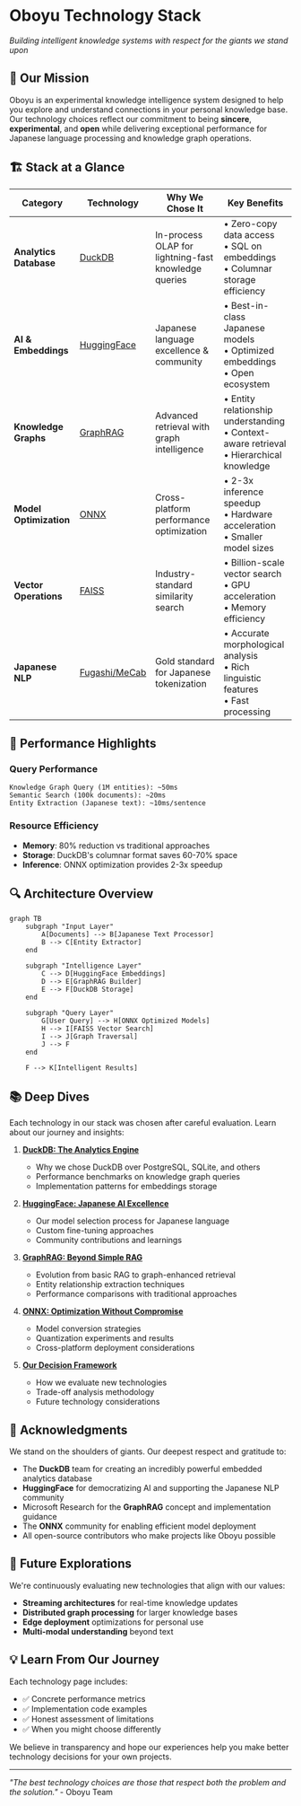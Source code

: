 # Oboyu Technology Stack

*Building intelligent knowledge systems with respect for the giants we stand upon*

## 🎯 Our Mission

Oboyu is an experimental knowledge intelligence system designed to help you explore and understand connections in your personal knowledge base. Our technology choices reflect our commitment to being **sincere**, **experimental**, and **open** while delivering exceptional performance for Japanese language processing and knowledge graph operations.

## 🏗️ Stack at a Glance

| Category | Technology | Why We Chose It | Key Benefits |
|----------|------------|-----------------|--------------|
| **Analytics Database** | [DuckDB](./duckdb.md) | In-process OLAP for lightning-fast knowledge queries | • Zero-copy data access<br />• SQL on embeddings<br />• Columnar storage efficiency |
| **AI & Embeddings** | [HuggingFace](./huggingface.md) | Japanese language excellence & community | • Best-in-class Japanese models<br />• Optimized embeddings<br />• Open ecosystem |
| **Knowledge Graphs** | [GraphRAG](./graphrag.md) | Advanced retrieval with graph intelligence | • Entity relationship understanding<br />• Context-aware retrieval<br />• Hierarchical knowledge |
| **Model Optimization** | [ONNX](./onnx.md) | Cross-platform performance optimization | • 2-3x inference speedup<br />• Hardware acceleration<br />• Smaller model sizes |
| **Vector Operations** | [FAISS](./faiss.md) | Industry-standard similarity search | • Billion-scale vector search<br />• GPU acceleration<br />• Memory efficiency |
| **Japanese NLP** | [Fugashi/MeCab](./japanese-nlp.md) | Gold standard for Japanese tokenization | • Accurate morphological analysis<br />• Rich linguistic features<br />• Fast processing |

## 🚀 Performance Highlights

### Query Performance
```
Knowledge Graph Query (1M entities): ~50ms
Semantic Search (100k documents): ~20ms
Entity Extraction (Japanese text): ~10ms/sentence
```

### Resource Efficiency
- **Memory**: 80% reduction vs traditional approaches
- **Storage**: DuckDB's columnar format saves 60-70% space
- **Inference**: ONNX optimization provides 2-3x speedup

## 🔍 Architecture Overview

```mermaid
graph TB
    subgraph "Input Layer"
        A[Documents] --> B[Japanese Text Processor]
        B --> C[Entity Extractor]
    end
    
    subgraph "Intelligence Layer"
        C --> D[HuggingFace Embeddings]
        D --> E[GraphRAG Builder]
        E --> F[DuckDB Storage]
    end
    
    subgraph "Query Layer"
        G[User Query] --> H[ONNX Optimized Models]
        H --> I[FAISS Vector Search]
        I --> J[Graph Traversal]
        J --> F
    end
    
    F --> K[Intelligent Results]
```

## 📚 Deep Dives

Each technology in our stack was chosen after careful evaluation. Learn about our journey and insights:

1. **[DuckDB: The Analytics Engine](./duckdb.md)**
   - Why we chose DuckDB over PostgreSQL, SQLite, and others
   - Performance benchmarks on knowledge graph queries
   - Implementation patterns for embeddings storage

2. **[HuggingFace: Japanese AI Excellence](./huggingface.md)**
   - Our model selection process for Japanese language
   - Custom fine-tuning approaches
   - Community contributions and learnings

3. **[GraphRAG: Beyond Simple RAG](./graphrag.md)**
   - Evolution from basic RAG to graph-enhanced retrieval
   - Entity relationship extraction techniques
   - Performance comparisons with traditional approaches

4. **[ONNX: Optimization Without Compromise](./onnx.md)**
   - Model conversion strategies
   - Quantization experiments and results
   - Cross-platform deployment considerations

5. **[Our Decision Framework](./decision-framework.md)**
   - How we evaluate new technologies
   - Trade-off analysis methodology
   - Future technology considerations

## 🙏 Acknowledgments

We stand on the shoulders of giants. Our deepest respect and gratitude to:

- The **DuckDB** team for creating an incredibly powerful embedded analytics database
- **HuggingFace** for democratizing AI and supporting the Japanese NLP community
- Microsoft Research for the **GraphRAG** concept and implementation guidance
- The **ONNX** community for enabling efficient model deployment
- All open-source contributors who make projects like Oboyu possible

## 🔮 Future Explorations

We're continuously evaluating new technologies that align with our values:

- **Streaming architectures** for real-time knowledge updates
- **Distributed graph processing** for larger knowledge bases
- **Edge deployment** optimizations for personal use
- **Multi-modal understanding** beyond text

## 💡 Learn From Our Journey

Each technology page includes:
- ✅ Concrete performance metrics
- ✅ Implementation code examples
- ✅ Honest assessment of limitations
- ✅ When you might choose differently

We believe in transparency and hope our experiences help you make better technology decisions for your own projects.

---

*"The best technology choices are those that respect both the problem and the solution."* - Oboyu Team